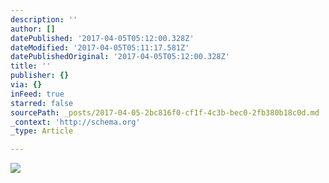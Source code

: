 ```yaml
---
description: ''
author: []
datePublished: '2017-04-05T05:12:00.328Z'
dateModified: '2017-04-05T05:11:17.581Z'
datePublishedOriginal: '2017-04-05T05:12:00.328Z'
title: ''
publisher: {}
via: {}
inFeed: true
starred: false
sourcePath: _posts/2017-04-05-2bc816f0-cf1f-4c3b-bec0-2fb380b18c0d.md
_context: 'http://schema.org'
_type: Article

---
```

![](https://the-grid-user-content.s3-us-west-2.amazonaws.com/a3afc9d7-fa66-465a-b69b-79c97b5f99f1.png)